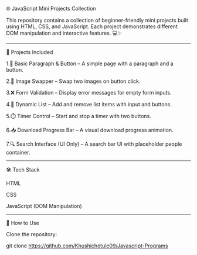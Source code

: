🌐 JavaScript Mini Projects Collection

This repository contains a collection of beginner-friendly mini projects built using HTML, CSS, and JavaScript. Each project demonstrates different DOM manipulation and interactive features. 💻✨

---

🚀 Projects Included

1.📝 Basic Paragraph & Button – A simple page with a paragraph and a button.

2.🔄 Image Swapper – Swap two images on button click.

3.❌ Form Validation – Display error messages for empty form inputs.

4.🧾 Dynamic List – Add and remove list items with input and buttons.

5.⏱️ Timer Control – Start and stop a timer with two buttons.

6.📥 Download Progress Bar – A visual download progress animation.

7.🔍 Search Interface (UI Only) – A search bar UI with placeholder people container.


---

🛠️ Tech Stack

HTML

CSS

JavaScript (DOM Manipulation)

---

📌 How to Use

Clone the repository:

git clone https://github.com/Khushichetule09/Javascript-Programs
